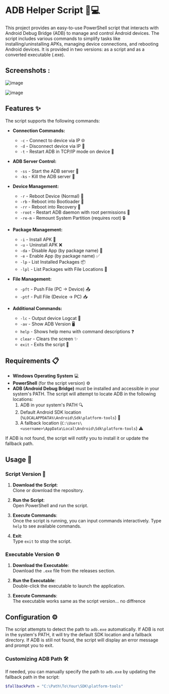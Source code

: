 # ADB Helper Script 📱💻

This project provides an easy-to-use PowerShell script that interacts with Android Debug Bridge (ADB) to manage and control Android devices. The script includes various commands to simplify tasks like installing/uninstalling APKs, managing device connections, and rebooting Android devices. It is provided in two versions: as a script and as a converted executable (.exe).

## Screenshots :
![image](https://github.com/user-attachments/assets/42428cc9-cfa2-4a89-a36c-1b6098c264eb)

![image](https://github.com/user-attachments/assets/d72679f1-e56e-4611-ba7c-2fdd7524a72d)

## Features ✨

The script supports the following commands:

- **Connection Commands:**
  - `-c` - Connect to device via IP 🌐
  - `-d` - Disconnect device via IP 🔌
  - `-t` - Restart ADB in TCP/IP mode on device 🔄

- **ADB Server Control:**
  - `-ss` - Start the ADB server 🚀
  - `-ks` - Kill the ADB server 🛑

- **Device Management:**
  - `-r` - Reboot Device (Normal) 🔄
  - `-rb` - Reboot into Bootloader 🔑
  - `-rr` - Reboot into Recovery 💊
  - `-root` - Restart ADB daemon with root permissions 👑
  - `-re-m` - Remount System Partition (requires root) 🔒

- **Package Management:**
  - `-i` - Install APK 📲
  - `-u` - Uninstall APK ❌
  - `-da` - Disable App (by package name) 🚫
  - `-e` - Enable App (by package name) ✅
  - `-lp` - List Installed Packages 📦
  - `-lpl` - List Packages with File Locations 📂

- **File Management:**
  - `-pft` - Push File (PC -> Device) 📤
  - `-ptf` - Pull File (Device -> PC) 📥

- **Additional Commands:**
  - `-lc` - Output device Logcat 📝
  - `-av` - Show ADB Version 🖥️
  - `help` - Shows help menu with command descriptions ❓
  - `clear` - Clears the screen ✨
  - `exit` - Exits the script 🚪

## Requirements 📋

- **Windows Operating System** 💻
- **PowerShell** (for the script version) ⚙️
- **ADB (Android Debug Bridge)** must be installed and accessible in your system's PATH. The script will attempt to locate ADB in the following locations:
  1. ADB in your system's PATH 🔍
  2. Default Android SDK location (`%LOCALAPPDATA%\Android\Sdk\platform-tools`) 📂
  3. A fallback location (`C:\Users\<username>\AppData\Local\Android\Sdk\platform-tools`) ⚠️

If ADB is not found, the script will notify you to install it or update the fallback path.

## Usage 🚀

### Script Version 📝

1. **Download the Script**:  
   Clone or download the repository.

2. **Run the Script**:  
   Open PowerShell and run the script.

3. **Execute Commands**:  
   Once the script is running, you can input commands interactively. Type `help` to see available commands.

4. **Exit**:  
   Type `exit` to stop the script.

### Executable Version ⚙️

1. **Download the Executable**:  
   Download the `.exe` file from the releases section.

2. **Run the Executable**:  
   Double-click the executable to launch the application.

3. **Execute Commands**:  
   The executable works same as the script version... no diffrence

## Configuration ⚙️

The script attempts to detect the path to `adb.exe` automatically. If ADB is not in the system's PATH, it will try the default SDK location and a fallback directory. If ADB is still not found, the script will display an error message and prompt you to exit.

### Customizing ADB Path 🛠️

If needed, you can manually specify the path to `adb.exe` by updating the fallback path in the script:
```powershell
$fallbackPath = "C:\Path\To\Your\SDK\platform-tools"
